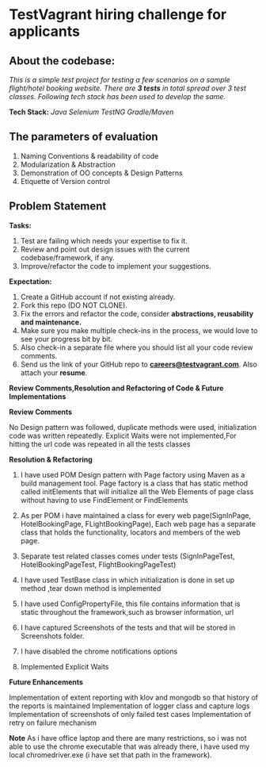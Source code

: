 # TestVagrant hiring challenge for applicants 

About the codebase:
---------------------------------
*This is a simple test project for testing a few scenarios on a sample flight/hotel booking website. There are **3 tests** in total spread over 3 test classes. Following tech stack has been used to develop the same.*

**Tech Stack:** *Java*  *Selenium* *TestNG*  *Gradle/Maven*

**The parameters of evaluation**
----------------------------------
1. Naming Conventions & readability of code
2. Modularization & Abstraction
3. Demonstration of OO concepts & Design Patterns
4. Etiquette of Version control

Problem Statement
----------------------------------
**Tasks:**

1. Test are failing which needs your expertise to fix it.
2. Review and point out design issues with the current codebase/framework, if any.
3. Improve/refactor the code to implement your suggestions.

**Expectation:**
1. Create a GitHub account if not existing already.
2. Fork this repo (DO NOT CLONE).
3. Fix the errors and refactor the code, consider **abstractions, reusability and maintenance.**
4. Make sure you make multiple check-ins in the process, we would love to see your progress bit by bit.
5. Also check-in a separate file where you should list all your code review comments.
6. Send us the link of your GitHub repo to **careers@testvagrant.com**. Also attach your **resume**.


**Review Comments,Resolution and Refactoring of Code & Future Implementations**

**Review Comments**

No Design pattern was followed, duplicate methods were used, initialization code was written repeatedly. 
Explicit Waits were not implemented,For hitting the url code was repeated in all the tests classes

**Resolution & Refactoring**

1. I have used POM Design pattern with Page factory using Maven as a build management tool.
Page factory is a class that has static method called initElements that will initialize all the Web Elements of page class without 
having to use FindElement or FindElements

2. As per POM i have maintained a class for every web page(SignInPage, HotelBookingPage, FLightBookingPage),
Each web page has a separate class that holds the functionality, locators and members of the web page.

3. Separate test related classes comes under tests (SignInPageTest, HotelBookingPageTest, FlightBookingPageTest)

4. I have used TestBase class in which initialization is done in set up method ,tear down method is implemented

5. I have used ConfigPropertyFile, this file contains information that is static throughout the framework,such as browser information, url 

6. I have captured Screenshots of the tests and that will be stored in Screenshots folder.

7. I have disabled the chrome notifications options

8. Implemented Explicit Waits

**Future Enhancements**

Implementation of  extent reporting with klov and mongodb so that history of the reports is maintained
Implementation of logger class and capture logs
Implementation of screenshots of only failed test cases
Implementation of retry on failure mechanism



**Note**
As i have office laptop and there are many restrictions, so i was not able to use the chrome executable that was already there, i have used my local chromedriver.exe (i have set that path in the framework).


